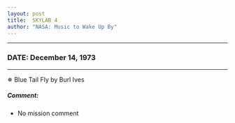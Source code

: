 ```yaml
---
layout: post
title:  SKYLAB 4
author: "NASA: Music to Wake Up By"
---
```


----
### DATE: December 14, 1973
----
✵ Blue Tail Fly by Burl Ives

##### Comment:
* No mission comment
